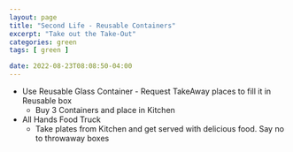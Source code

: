 ```yaml
---
layout: page
title: "Second Life - Reusable Containers"
excerpt: "Take out the Take-Out"
categories: green
tags: [ green ]

date: 2022-08-23T08:08:50-04:00
---
```


* Use Reusable Glass Container - Request TakeAway places to fill it in Reusable box
    * Buy 3 Containers and place in Kitchen
* All Hands Food Truck
    * Take plates from Kitchen and get served with delicious food. Say no to throwaway boxes